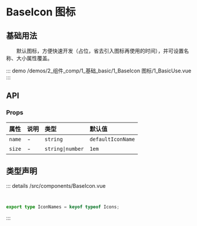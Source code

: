 # BaseIcon 图标


## 基础用法

&emsp;&emsp;默认图标，方便快速开发（占位，省去引入图标再使用的时间），并可设置名称、大小属性覆盖。

::: demo 
/demos/2_组件_comp/1_基础_basic/1_BaseIcon 图标/1_BasicUse.vue
:::



## API 
### Props

|属性|说明|类型|默认值|
|:---|:---|:---|:---|
|`name`|-|`string`|`defaultIconName`|
|`size`|-|`string\|number`|`1em`|



## 类型声明
::: details
/src/components/BaseIcon.vue

``` ts


export type IconNames = keyof typeof Icons;

```

:::  


